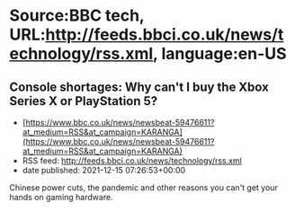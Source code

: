 # Source:BBC tech, URL:http://feeds.bbci.co.uk/news/technology/rss.xml, language:en-US

## Console shortages: Why can't I buy the Xbox Series X or PlayStation 5?
 - [https://www.bbc.co.uk/news/newsbeat-59476611?at_medium=RSS&at_campaign=KARANGA](https://www.bbc.co.uk/news/newsbeat-59476611?at_medium=RSS&at_campaign=KARANGA)
 - RSS feed: http://feeds.bbci.co.uk/news/technology/rss.xml
 - date published: 2021-12-15 07:26:53+00:00

Chinese power cuts, the pandemic and other reasons you can't get your hands on gaming hardware.

